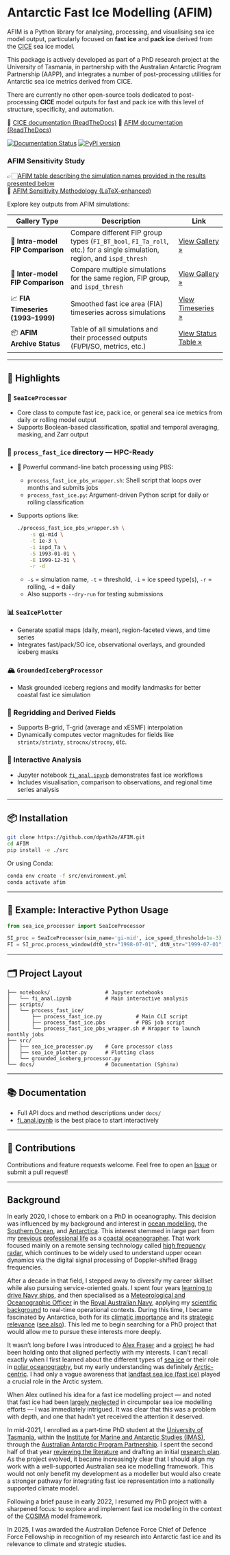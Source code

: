 # Antarctic Fast Ice Modelling (AFIM)

AFIM is a Python library for analysing, processing, and visualising sea ice model output, particularly focused on **fast ice** and **pack ice** derived from the [CICE](https://github.com/CICE-Consortium/CICE) sea ice model.

This package is actively developed as part of a PhD research project at the University of Tasmania, in partnership with the Australian Antarctic Program Partnership (AAPP), and integrates a number of post-processing utilities for Antarctic sea ice metrics derived from CICE.

There are currently no other open-source tools dedicated to post-processing **CICE** model outputs for fast and pack ice with this level of structure, specificity, and automation.

📖 [CICE documentation (ReadTheDocs)](https://cice-consortium-cice.readthedocs.io/en/main/)
📘 [AFIM documentation (ReadTheDocs)](https://AFIM.readthedocs.io/en/main/)

[![Documentation Status](https://readthedocs.org/projects/afim/badge/?version=latest)](https://afim.readthedocs.io/en/latest/?badge=latest)
[![PyPI version](https://badge.fury.io/py/afim.svg)](https://badge.fury.io/py/afim)

### AFIM Sensitivity Study

👉🏻[AFIM table describing the simulation names provided in the results presented below](https://dpath2o.github.io/AFIM/afim_simulation_configs.html)  
🧾 [AFIM Sensitivity Methodology (LaTeX-enhanced)](https://dpath2o.github.io/AFIM/AFIM_sensitivity_methodology.html)

Explore key outputs from AFIM simulations:

| Gallery Type | Description | Link |
|--------------|-------------|------|
| 🔬 **Intra-model FIP Comparison** | Compare different FIP group types (`FI_BT_bool`, `FI_Ta_roll`, etc.) for a single simulation, region, and `ispd_thresh` | [View Gallery »](https://dpath2o.github.io/AFIM/fip_intra_model_gallery.html) |
| 🧪 **Inter-model FIP Comparison** | Compare multiple simulations for the same region, FIP group, and `ispd_thresh` | [View Gallery »](https://dpath2o.github.io/AFIM/fip_inter_model_gallery.html) |
| 📈 **FIA Timeseries (1993–1999)** | Smoothed fast ice area (FIA) timeseries across simulations | [View Timeseries »](https://dpath2o.github.io/AFIM/timeseries_gallery.html) |
| 📦 **AFIM Archive Status** | Table of all simulations and their processed outputs (FI/PI/SO, metrics, etc.) | [View Status Table »](https://dpath2o.github.io/AFIM/AFIM_archive_status.html) |


---

## 🚀 Highlights

### 🧊 `SeaIceProcessor`

* Core class to compute fast ice, pack ice, or general sea ice metrics from daily or rolling model output
* Supports Boolean-based classification, spatial and temporal averaging, masking, and Zarr output

### 🧭 `process_fast_ice` directory — HPC-Ready

* 🔁 Powerful command-line batch processing using PBS:

  * `process_fast_ice_pbs_wrapper.sh`: Shell script that loops over months and submits jobs
  * `process_fast_ice.py`: Argument-driven Python script for daily or rolling classification
* Supports options like:

  ```bash
  ./process_fast_ice_pbs_wrapper.sh \
      -s gi-mid \
      -t 1e-3 \
      -i ispd_Ta \
      -S 1993-01-01 \
      -E 1999-12-31 \
      -r -d
  ```

  * `-s` = simulation name, `-t` = threshold, `-i` = ice speed type(s), `-r` = rolling, `-d` = daily
  * Also supports `--dry-run` for testing submissions

### 📊 `SeaIcePlotter`

* Generate spatial maps (daily, mean), region-faceted views, and time series
* Integrates fast/pack/SO ice, observational overlays, and grounded iceberg masks

### 🏔️ `GroundedIcebergProcessor`

* Mask grounded iceberg regions and modify landmasks for better coastal fast ice simulation

### 🔄 Regridding and Derived Fields

* Supports B-grid, T-grid (average and xESMF) interpolation
* Dynamically computes vector magnitudes for fields like `strintx/strinty`, `strocnx/strocny`, etc.

### 📓 Interactive Analysis

* Jupyter notebook [`fi_anal.ipynb`](https://github.com/dpath2o/AFIM/blob/main/notebooks/fi_anal.ipynb) demonstrates fast ice workflows
* Includes visualisation, comparison to observations, and regional time series analysis

---

## 📦 Installation

```bash
git clone https://github.com/dpath2o/AFIM.git
cd AFIM
pip install -e ./src
```

Or using Conda:

```bash
conda env create -f src/environment.yml
conda activate afim
```

---

## 🧪 Example: Interactive Python Usage

```python
from sea_ice_processor import SeaIceProcessor

SI_proc = SeaIceProcessor(sim_name='gi-mid', ice_speed_threshold=1e-3)
FI = SI_proc.process_window(dt0_str="1998-07-01", dtN_str="1999-07-01", write_zarr=False)
```

---

## 🗂️ Project Layout

```
├── notebooks/                  # Jupyter notebooks
│   └── fi_anal.ipynb           # Main interactive analysis
├── scripts/
│   └── process_fast_ice/
│       ├── process_fast_ice.py           # Main CLI script
│       ├── process_fast_ice.pbs          # PBS job script
│       └── process_fast_ice_pbs_wrapper.sh # Wrapper to launch monthly jobs
├── src/
│   ├── sea_ice_processor.py    # Core processor class
│   ├── sea_ice_plotter.py      # Plotting class
│   └── grounded_iceberg_processor.py
└── docs/                       # Documentation (Sphinx)
```

---

## 📚 Documentation

* Full API docs and method descriptions under `docs/`
* [fi\_anal.ipynb](https://github.com/dpath2o/AFIM/blob/main/notebooks/fi_anal.ipynb) is the best place to start interactively

---

## 📮 Contributions

Contributions and feature requests welcome. Feel free to open an [Issue](https://github.com/dpath2o/AFIM/issues) or submit a pull request!

---

## Background

In early 2020, I chose to embark on a PhD in oceanography. This decision was influenced by my background and interest in [ocean modelling](http://www.cmar.csiro.au/staff/oke/pubs/England_and_Oke_2001.pdf), the [Southern Ocean](https://tos.org/oceanography/issue/volume-25-issue-03), and [Antarctica](https://www.scar.org). This interest stemmed in large part from my [previous](https://www.cencoos.org) [professional life](http://imos.org.au) as a [coastal oceanographer](https://scripps.ucsd.edu/research/topics/coastal-oceanography). That work focused mainly on a remote sensing technology called [high frequency radar](https://tos.org/oceanography/assets/docs/10-2_paduan1.pdf), which continues to be widely used to understand upper ocean dynamics via the digital signal processing of Doppler-shifted Bragg frequencies.

After a decade in that field, I stepped away to diversify my career skillset while also pursuing service-oriented goals. I spent four years [learning to drive Navy ships](https://www.navy.gov.au/sites/default/files/documents/Warfare_Officers_Career_Handbook.pdf), and then specialised as a [Meteorological and Oceanographic Officer](https://www.defencejobs.gov.au/jobs/reserves/navy/meteorologist-and-oceanographer) in the [Royal Australian Navy](https://www.navy.gov.au), applying my [scientific background](https://oceansci.ucsc.edu/academics/graduate/ms.html) to real-time operational contexts. During this time, I became fascinated by Antarctica, both for its [climatic importance](https://tos.org/oceanography/article/southern-ocean-warming) and its [strategic relevance](https://defence.gov.au/adc/Publications/AJDSS/documents/volume3-number2/Where-to-from-here-The-Australian-Defence-Forces-pursuit-of-national-security-and-the-2020-Defence-Strategic-update.pdf) ([see also](https://www.antarctica.gov.au/about-us/antarctic-strategy-and-action-plan/)). This led me to begin searching for a PhD project that would allow me to pursue these interests more deeply.

It wasn’t long before I was introduced to [Alex Fraser](https://tasmanian.com.au/stories/alex-fraser/) and a [project](./ResearchPlan/project_proposal/PROJECT_PROPOSAL.pdf) he had been holding onto that aligned perfectly with my interests. I can't recall exactly when I first learned about the different types of [sea ice](https://en.wikipedia.org/wiki/Sea_ice) or their role in [polar oceanography](https://tos.org/oceanography/issue/volume-24-issue-03), but my early understanding was definitely [Arctic-centric](http://nsidc.org/arcticseaicenews/). I had only a vague awareness that [landfast sea ice (fast ice)](https://arctic.noaa.gov/Report-Card/Report-Card-2018/ArtMID/7878/ArticleID/788/Landfast-Sea-Ice-in-a-Changing-Arctic) played a crucial role in the Arctic system.

When Alex outlined his idea for a fast ice modelling project — and noted that fast ice had been [largely neglected](https://dipot.ulb.ac.be/dspace/bitstream/2013/336850/1/doi_320494.pdf) in circumpolar sea ice modelling efforts — I was immediately intrigued. It was clear that this was a problem with depth, and one that hadn’t yet received the attention it deserved.

In mid-2021, I enrolled as a part-time PhD student at the [University of Tasmania](https://www.utas.edu.au), within the [Institute for Marine and Antarctic Studies (IMAS)](https://www.imas.utas.edu.au), through the [Australian Antarctic Program Partnership](https://aappartnership.org.au). I spent the second half of that year [reviewing the literature](./references) and drafting an initial [research plan](./ResearchPlan/doc/researchplan.pdf). As the project evolved, it became increasingly clear that I should align my work with a well-supported Australian sea ice modelling framework. This would not only benefit my development as a modeller but would also create a stronger pathway for integrating fast ice representation into a nationally supported climate model.

Following a brief pause in early 2022, I resumed my PhD project with a sharpened focus: to explore and implement fast ice modelling in the context of the [COSIMA](http://cosima.org.au) model framework.

In 2025, I was awarded the Australian Defence Force Chief of Defence Force Fellowship in recognition of my research into Antarctic fast ice and its relevance to climate and strategic studies.

